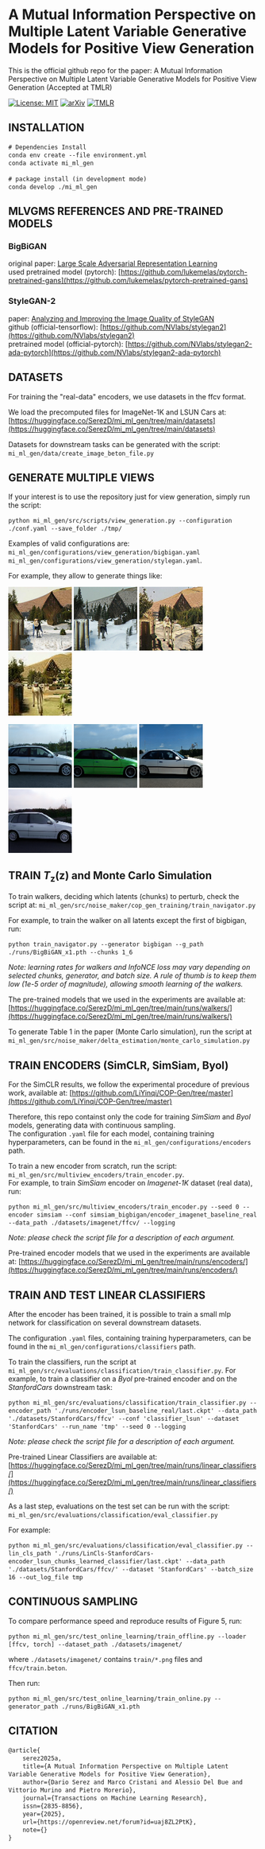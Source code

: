
# A Mutual Information Perspective on Multiple Latent Variable Generative Models for Positive View Generation

This is the official github repo for the paper: A Mutual Information Perspective on Multiple Latent Variable Generative Models for Positive View Generation (Accepted at TMLR)

[![License: MIT](https://img.shields.io/badge/License-MIT-yellow.svg)](https://opensource.org/licenses/MIT)
[![arXiv](https://img.shields.io/badge/arXiv-2501.13718-red)](https://arxiv.org/abs/2501.13718)
[![TMLR](https://img.shields.io/badge/journal-TMLR-blue.svg)](https://openreview.net/forum?id=uaj8ZL2PtK)

## INSTALLATION

```
# Dependencies Install 
conda env create --file environment.yml
conda activate mi_ml_gen

# package install (in development mode)
conda develop ./mi_ml_gen
```

## MLVGMS REFERENCES AND PRE-TRAINED MODELS

### BigBiGAN

original paper: [Large Scale Adversarial Representation Learning](https://arxiv.org/abs/1907.02544)  
used pretrained model (pytorch): [https://github.com/lukemelas/pytorch-pretrained-gans](https://github.com/lukemelas/pytorch-pretrained-gans)

### StyleGAN-2

paper: [Analyzing and Improving the Image Quality of StyleGAN](https://arxiv.org/abs/1912.04958)   
github (official-tensorflow): [https://github.com/NVlabs/stylegan2](https://github.com/NVlabs/stylegan2)   
pretrained model (official-pytorch): [https://github.com/NVlabs/stylegan2-ada-pytorch](https://github.com/NVlabs/stylegan2-ada-pytorch)   

<!--
### NVAE 

paper: [NVAE: A Deep Hierarchical Variational Autoencoder](https://arxiv.org/abs/2007.03898)  
github (official): [https://github.com/NVlabs/NVAE](https://github.com/NVlabs/NVAE)  
github (used implementation): [https://github.com/SerezD/NVAE-from-scratch](https://github.com/SerezD/NVAE-from-scratch)  
-->

## DATASETS

For training the "real-data" encoders, we use datasets in the ffcv format.   

We load the precomputed files for ImageNet-1K and LSUN Cars at:   
[https://huggingface.co/SerezD/mi_ml_gen/tree/main/datasets](https://huggingface.co/SerezD/mi_ml_gen/tree/main/datasets)   

Datasets for downstream tasks can be generated with the script:  
`mi_ml_gen/data/create_image_beton_file.py`

## GENERATE MULTIPLE VIEWS 

If your interest is to use the repository just for view generation, simply run the script: 

```
python mi_ml_gen/src/scripts/view_generation.py --configuration ./conf.yaml --save_folder ./tmp/
```

Examples of valid configurations are:  
 `mi_ml_gen/configurations/view_generation/bigbigan.yaml`  
 `mi_ml_gen/configurations/view_generation/stylegan.yaml`.  

For example, they allow to generate things like:   

![b_var=0](images/b_var=0.png) ![b_var=1](images/b_var=1.png) ![b_var=2](images/b_var=2.png) ![b_var=3](images/b_var=3.png)

![s_var=0](images/s_var=0.png) ![s_var=1](images/s_var=1.png) ![s_var=2](images/s_var=2.png) ![s_var=3](images/s_var=3.png)

## TRAIN $T_\mathbf{z}(\mathbf{z})$ and Monte Carlo Simulation

To train walkers, deciding which latents (chunks) to perturb, check the script at: `mi_ml_gen/src/noise_maker/cop_gen_training/train_navigator.py` 

For example, to train the walker on all latents except the first of bigbigan, run:
```
python train_navigator.py --generator bigbigan --g_path ./runs/BigBiGAN_x1.pth --chunks 1_6
```

_Note: learning rates for walkers and InfoNCE loss may vary depending on selected chunks, generator, and batch size. A rule of thumb is to keep them low (1e-5 order of magnitude), allowing smooth learning of the walkers._

The pre-trained models that we used in the experiments are available at: [https://huggingface.co/SerezD/mi_ml_gen/tree/main/runs/walkers/](https://huggingface.co/SerezD/mi_ml_gen/tree/main/runs/walkers/)  

To generate Table 1 in the paper (Monte Carlo simulation), run the script at `mi_ml_gen/src/noise_maker/delta_estimation/monte_carlo_simulation.py`

## TRAIN ENCODERS (SimCLR, SimSiam, Byol)

For the SimCLR results, we follow the experimental procedure of previous work, available at: [https://github.com/LiYinqi/COP-Gen/tree/master](https://github.com/LiYinqi/COP-Gen/tree/master)

Therefore, this repo containst only the code for training _SimSiam_ and _Byol_ models, generating data with continuous sampling.  
The configuration `.yaml` file for each model, containing training hyperparameters, can be found in the `mi_ml_gen/configurations/encoders` path.

To train a new encoder from scratch, run the script: `mi_ml_gen/src/multiview_encoders/train_encoder.py`.  
For example, to train _SimSiam_ encoder on _Imagenet-1K_ dataset (real data), run:

```
python mi_ml_gen/src/multiview_encoders/train_encoder.py --seed 0 --encoder simsiam --conf simsiam_bigbigan/encoder_imagenet_baseline_real --data_path ./datasets/imagenet/ffcv/ --logging
```

_Note: please check the script file for a description of each argument._

Pre-trained encoder models that we used in the experiments are available at: [https://huggingface.co/SerezD/mi_ml_gen/tree/main/runs/encoders/](https://huggingface.co/SerezD/mi_ml_gen/tree/main/runs/encoders/) 

## TRAIN AND TEST LINEAR CLASSIFIERS

After the encoder has been trained, it is possible to train a small mlp network for classification on several downstream datasets.  

The configuration `.yaml` files, containing training hyperparameters, can be found in the `mi_ml_gen/configurations/classifiers` path.

To train the classifiers, run the script at `mi_ml_gen/src/evaluations/classification/train_classifier.py`. For example, to train a classifier on a _Byol_ pre-trained encoder and on the _StanfordCars_ downstream task: 

```
python mi_ml_gen/src/evaluations/classification/train_classifier.py --encoder_path './runs/encoder_lsun_baseline_real/last.ckpt' --data_path './datasets/StanfordCars/ffcv' --conf 'classifier_lsun' --dataset 'StanfordCars' --run_name 'tmp' --seed 0 --logging
```

_Note: please check the script file for a description of each argument._

Pre-trained Linear Classifiers are available at: [https://huggingface.co/SerezD/mi_ml_gen/tree/main/runs/linear_classifiers/](https://huggingface.co/SerezD/mi_ml_gen/tree/main/runs/linear_classifiers/)

As a last step, evaluations on the test set can be run with the script: `mi_ml_gen/src/evaluations/classification/eval_classifier.py`

For example: 

```
python mi_ml_gen/src/evaluations/classification/eval_classifier.py --lin_cls_path './runs/LinCls-StanfordCars-encoder_lsun_chunks_learned_classifier/last.ckpt' --data_path './datasets/StanfordCars/ffcv/' --dataset 'StanfordCars' --batch_size 16 --out_log_file tmp
```

<!-- ## NVAE ABLATIONS -->

## CONTINUOUS SAMPLING

To compare performance speed and reproduce results of Figure 5, run: 

```
python mi_ml_gen/src/test_online_learning/train_offline.py --loader [ffcv, torch] --dataset_path ./datasets/imagenet/
```

where `./datasets/imagenet/` contains `train/*.png` files and `ffcv/train.beton`.  

Then run:

```
python mi_ml_gen/src/test_online_learning/train_online.py --generator_path ./runs/BigBiGAN_x1.pth
```

## CITATION

```
@article{
    serez2025a,
    title={A Mutual Information Perspective on Multiple Latent Variable Generative Models for Positive View Generation},
    author={Dario Serez and Marco Cristani and Alessio Del Bue and Vittorio Murino and Pietro Morerio},
    journal={Transactions on Machine Learning Research},
    issn={2835-8856},
    year={2025},
    url={https://openreview.net/forum?id=uaj8ZL2PtK},
    note={}
}
```

